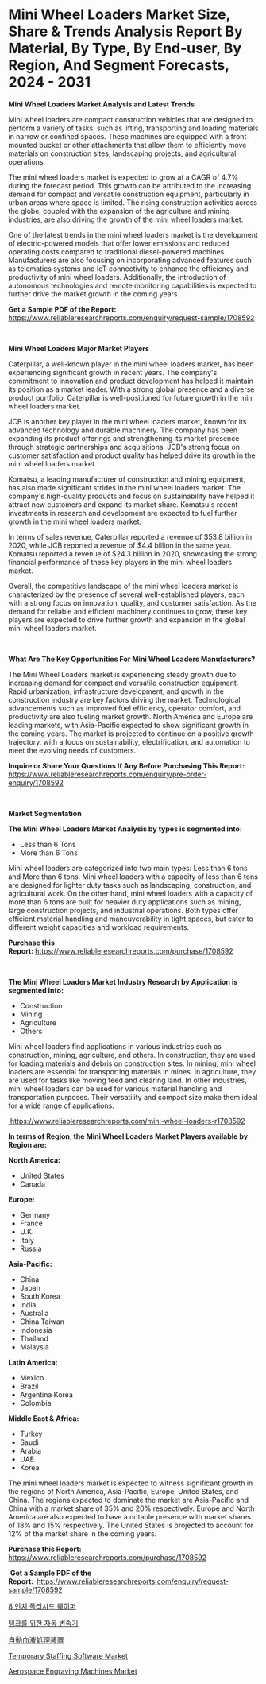 <p><h1>Mini Wheel Loaders Market Size, Share & Trends Analysis Report By Material, By Type, By End-user, By Region, And Segment Forecasts, 2024 - 2031</h1></p><p><strong>Mini Wheel Loaders Market Analysis and Latest Trends</strong></p>
<p><p>Mini wheel loaders are compact construction vehicles that are designed to perform a variety of tasks, such as lifting, transporting and loading materials in narrow or confined spaces. These machines are equipped with a front-mounted bucket or other attachments that allow them to efficiently move materials on construction sites, landscaping projects, and agricultural operations.</p><p>The mini wheel loaders market is expected to grow at a CAGR of 4.7% during the forecast period. This growth can be attributed to the increasing demand for compact and versatile construction equipment, particularly in urban areas where space is limited. The rising construction activities across the globe, coupled with the expansion of the agriculture and mining industries, are also driving the growth of the mini wheel loaders market.</p><p>One of the latest trends in the mini wheel loaders market is the development of electric-powered models that offer lower emissions and reduced operating costs compared to traditional diesel-powered machines. Manufacturers are also focusing on incorporating advanced features such as telematics systems and IoT connectivity to enhance the efficiency and productivity of mini wheel loaders. Additionally, the introduction of autonomous technologies and remote monitoring capabilities is expected to further drive the market growth in the coming years.</p></p>
<p><strong>Get a Sample PDF of the Report:&nbsp;</strong> <a href="https://www.reliableresearchreports.com/enquiry/request-sample/1708592">https://www.reliableresearchreports.com/enquiry/request-sample/1708592</a></p>
<p>&nbsp;</p>
<p><strong>Mini Wheel Loaders Major Market Players</strong></p>
<p><p>Caterpillar, a well-known player in the mini wheel loaders market, has been experiencing significant growth in recent years. The company's commitment to innovation and product development has helped it maintain its position as a market leader. With a strong global presence and a diverse product portfolio, Caterpillar is well-positioned for future growth in the mini wheel loaders market.</p><p>JCB is another key player in the mini wheel loaders market, known for its advanced technology and durable machinery. The company has been expanding its product offerings and strengthening its market presence through strategic partnerships and acquisitions. JCB's strong focus on customer satisfaction and product quality has helped drive its growth in the mini wheel loaders market.</p><p>Komatsu, a leading manufacturer of construction and mining equipment, has also made significant strides in the mini wheel loaders market. The company's high-quality products and focus on sustainability have helped it attract new customers and expand its market share. Komatsu's recent investments in research and development are expected to fuel further growth in the mini wheel loaders market.</p><p>In terms of sales revenue, Caterpillar reported a revenue of $53.8 billion in 2020, while JCB reported a revenue of $4.4 billion in the same year. Komatsu reported a revenue of $24.3 billion in 2020, showcasing the strong financial performance of these key players in the mini wheel loaders market.</p><p>Overall, the competitive landscape of the mini wheel loaders market is characterized by the presence of several well-established players, each with a strong focus on innovation, quality, and customer satisfaction. As the demand for reliable and efficient machinery continues to grow, these key players are expected to drive further growth and expansion in the global mini wheel loaders market.</p></p>
<p>&nbsp;</p>
<p><strong>What Are The Key Opportunities For Mini Wheel Loaders Manufacturers?</strong></p>
<p><p>The Mini Wheel Loaders market is experiencing steady growth due to increasing demand for compact and versatile construction equipment. Rapid urbanization, infrastructure development, and growth in the construction industry are key factors driving the market. Technological advancements such as improved fuel efficiency, operator comfort, and productivity are also fueling market growth. North America and Europe are leading markets, with Asia-Pacific expected to show significant growth in the coming years. The market is projected to continue on a positive growth trajectory, with a focus on sustainability, electrification, and automation to meet the evolving needs of customers.</p></p>
<p><strong>Inquire or Share Your Questions If Any Before Purchasing This Report:</strong> <a href="https://www.reliableresearchreports.com/enquiry/pre-order-enquiry/1708592">https://www.reliableresearchreports.com/enquiry/pre-order-enquiry/1708592</a></p>
<p>&nbsp;</p>
<p><strong>Market Segmentation</strong></p>
<p><strong>The Mini Wheel Loaders Market Analysis by types is segmented into:</strong></p>
<p><ul><li>Less than 6 Tons</li><li>More than 6 Tons</li></ul></p>
<p><p>Mini wheel loaders are categorized into two main types: Less than 6 tons and More than 6 tons. Mini wheel loaders with a capacity of less than 6 tons are designed for lighter duty tasks such as landscaping, construction, and agricultural work. On the other hand, mini wheel loaders with a capacity of more than 6 tons are built for heavier duty applications such as mining, large construction projects, and industrial operations. Both types offer efficient material handling and maneuverability in tight spaces, but cater to different weight capacities and workload requirements.</p></p>
<p><strong>Purchase this Report:&nbsp;</strong><a href="https://www.reliableresearchreports.com/purchase/1708592">https://www.reliableresearchreports.com/purchase/1708592</a></p>
<p>&nbsp;</p>
<p><strong>The Mini Wheel Loaders Market Industry Research by Application is segmented into:</strong></p>
<p><ul><li>Construction</li><li>Mining</li><li>Agriculture</li><li>Others</li></ul></p>
<p><p>Mini wheel loaders find applications in various industries such as construction, mining, agriculture, and others. In construction, they are used for loading materials and debris on construction sites. In mining, mini wheel loaders are essential for transporting materials in mines. In agriculture, they are used for tasks like moving feed and clearing land. In other industries, mini wheel loaders can be used for various material handling and transportation purposes. Their versatility and compact size make them ideal for a wide range of applications.</p></p>
<p><a href="https://www.reliableresearchreports.com/mini-wheel-loaders-r1708592">&nbsp;https://www.reliableresearchreports.com/mini-wheel-loaders-r1708592</a></p>
<p><strong>In terms of Region, the Mini Wheel Loaders Market Players available by Region are:</strong></p>
<p>
    <p> <strong> North America: </strong>
        <ul>
            <li>United States</li>
            <li>Canada</li>
        </ul>
        </p> 
    <p> <strong> Europe: </strong>
        <ul>
            <li>Germany</li>
            <li>France</li>
            <li>U.K.</li>
            <li>Italy</li>
            <li>Russia</li>
        </ul>
        </p> 
    <p> <strong> Asia-Pacific: </strong>
        <ul>
            <li>China</li>
            <li>Japan</li>
            <li>South Korea</li>
            <li>India</li>
            <li>Australia</li>
            <li>China Taiwan</li>
            <li>Indonesia</li>
            <li>Thailand</li>
            <li>Malaysia</li>
        </ul>
        </p> 
    <p> <strong> Latin America: </strong>
        <ul>
            <li>Mexico</li>
            <li>Brazil</li>
            <li>Argentina Korea</li>
            <li>Colombia</li>
        </ul>
        </p> 
    <p> <strong> Middle East & Africa: </strong>
        <ul>
            <li>Turkey</li>
            <li>Saudi</li>
            <li>Arabia</li>
            <li>UAE</li>
            <li>Korea</li>
        </ul>
    </p>
    </p>
<p><p>The mini wheel loaders market is expected to witness significant growth in the regions of North America, Asia-Pacific, Europe, United States, and China. The regions expected to dominate the market are Asia-Pacific and China with a market share of 35% and 20% respectively. Europe and North America are also expected to have a notable presence with market shares of 18% and 15% respectively. The United States is projected to account for 12% of the market share in the coming years.</p></p>
<p><strong>Purchase this Report: </strong><a href="https://www.reliableresearchreports.com/purchase/1708592">https://www.reliableresearchreports.com/purchase/1708592</a></p>
<p>&nbsp;<strong>Get a Sample PDF of the Report:&nbsp;&nbsp;</strong><a href="https://www.reliableresearchreports.com/enquiry/request-sample/1708592">https://www.reliableresearchreports.com/enquiry/request-sample/1708592</a></p>
<p><strong></strong></p>
<p><p><a href="https://github.com/khytkeqagplkzqvh/Market-Research-Report-List-2/blob/main/8501835123161.md">8 인치 폴리시드 웨이퍼</a></p><p><a href="https://github.com/admichael111/Market-Research-Report-List-1/blob/main/2796535111957.md">탱크를 위한 자동 변속기</a></p><p><a href="https://github.com/MosesSpinka1914/Market-Research-Report-List-2/blob/main/5106732125524.md">自動血液処理装置</a></p><p><a href="https://github.com/susanjprice2023/Market-Research-Report-List-1/blob/main/temporary-staffing-software-market.md">Temporary Staffing Software Market</a></p><p><a href="https://github.com/nancykennedykellievqfqt2/Market-Research-Report-List-2/blob/main/aerospace-engraving-machines-market.md">Aerospace Engraving Machines Market</a></p></p>